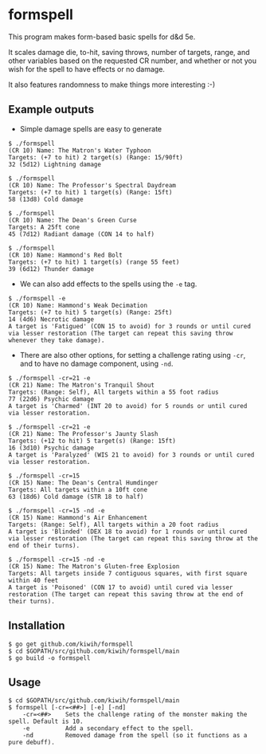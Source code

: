 # formspell

This program makes form-based basic spells for d&d 5e.

It scales damage die, to-hit, saving throws, number of targets, range, and other variables based on the requested CR number, and whether or not you wish for the spell to have effects or no damage.

It also features randomness to make things more interesting :-)

## Example outputs
* Simple damage spells are easy to generate
```
$ ./formspell
(CR 10) Name: The Matron's Water Typhoon
Targets: (+7 to hit) 2 target(s) (Range: 15/90ft)
32 (5d12) Lightning damage

$ ./formspell
(CR 10) Name: The Professor's Spectral Daydream
Targets: (+7 to hit) 1 target(s) (Range: 15ft)
58 (13d8) Cold damage

$ ./formspell
(CR 10) Name: The Dean's Green Curse
Targets: A 25ft cone
45 (7d12) Radiant damage (CON 14 to half)

$ ./formspell
(CR 10) Name: Hammond's Red Bolt
Targets: (+7 to hit) 1 target(s) (range 55 feet)
39 (6d12) Thunder damage

```
* We can also add effects to the spells using the `-e` tag.
```
$ ./formspell -e
(CR 10) Name: Hammond's Weak Decimation
Targets: (+7 to hit) 5 target(s) (Range: 25ft)
14 (4d6) Necrotic damage
A target is 'Fatigued' (CON 15 to avoid) for 3 rounds or until cured via lesser restoration (The target can repeat this saving throw whenever they take damage).
```
* There are also other options, for setting a challenge rating using `-cr`, and to have no damage component, using `-nd`. 
```
$ ./formspell -cr=21 -e
(CR 21) Name: The Matron's Tranquil Shout
Targets: (Range: Self), All targets within a 55 foot radius
77 (22d6) Psychic damage
A target is 'Charmed' (INT 20 to avoid) for 5 rounds or until cured via lesser restoration.

$ ./formspell -cr=21 -e
(CR 21) Name: The Professor's Jaunty Slash
Targets: (+12 to hit) 5 target(s) (Range: 15ft)
16 (3d10) Psychic damage
A target is 'Paralyzed' (WIS 21 to avoid) for 3 rounds or until cured via lesser restoration.

$ ./formspell -cr=15
(CR 15) Name: The Dean's Central Humdinger
Targets: All targets within a 10ft cone
63 (18d6) Cold damage (STR 18 to half)

$ ./formspell -cr=15 -nd -e
(CR 15) Name: Hammond's Air Enhancement
Targets: (Range: Self), All targets within a 20 foot radius
A target is 'Blinded' (DEX 18 to avoid) for 1 rounds or until cured via lesser restoration (The target can repeat this saving throw at the end of their turns).

$ ./formspell -cr=15 -nd -e
(CR 15) Name: The Matron's Gluten-free Explosion
Targets: All targets inside 7 contiguous squares, with first square within 40 feet
A target is 'Poisoned' (CON 17 to avoid) until cured via lesser restoration (The target can repeat this saving throw at the end of their turns).
```

## Installation

```
$ go get github.com/kiwih/formspell
$ cd $GOPATH/src/github.com/kiwih/formspell/main
$ go build -o formspell
```

## Usage
```
$ cd $GOPATH/src/github.com/kiwih/formspell/main
$ formspell [-cr=<##>] [-e] [-nd]
    -cr=<##>    Sets the challenge rating of the monster making the spell. Default is 10.
    -e          Add a secondary effect to the spell.
    -nd         Removed damage from the spell (so it functions as a pure debuff).
```